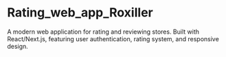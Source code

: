 # Rating_web_app_Roxiller
A modern web application for rating and reviewing stores. Built with React/Next.js, featuring user authentication, rating system, and responsive design.
